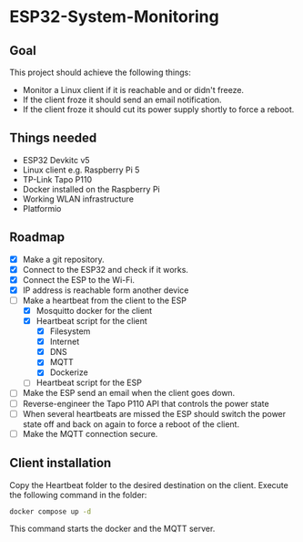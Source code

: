 # ESP32-System-Monitoring

## Goal

This project should achieve the following things:

- Monitor a Linux client if it is reachable and or didn't freeze.
- If the client froze it should send an email notification.
- If the client froze it should cut its power supply shortly to force a reboot.

## Things needed

- ESP32 Devkitc v5
- Linux client e.g. Raspberry Pi 5
- TP-Link Tapo P110
- Docker installed on the Raspberry Pi
- Working WLAN infrastructure
- Platformio

## Roadmap

- [x] Make a git repository.
- [x] Connect to the ESP32 and check if it works.
- [x] Connect the ESP to the Wi-Fi.
- [x] IP address is reachable form another device
- [ ] Make a heartbeat from the client to the ESP
  - [x] Mosquitto docker for the client
  - [x] Heartbeat script for the client
    - [x] Filesystem
    - [x] Internet
    - [x] DNS
    - [x] MQTT
    - [x] Dockerize
  - [ ] Heartbeat script for the ESP
- [ ] Make the ESP send an email when the client goes down.
- [ ] Reverse-engineer the Tapo P110 API that controls the power state
- [ ] When several heartbeats are missed the ESP should switch the power state off and back on again to force a reboot of the client.
- [ ] Make the MQTT connection secure.

## Client installation

Copy the Heartbeat folder to the desired destination on the client.
Execute the following command in the folder:

```sh
docker compose up -d
```

This command starts the docker and the MQTT server.
